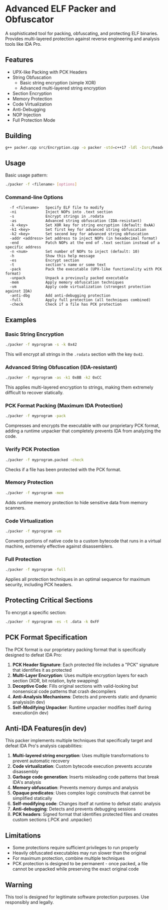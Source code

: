 # Advanced ELF Packer and Obfuscator

A sophisticated tool for packing, obfuscating, and protecting ELF binaries. Provides multi-layered protection against reverse engineering and analysis tools like IDA Pro.

## Features

- UPX-like Packing with PCK Headers
- String Obfuscation
  - Basic string encryption (simple XOR)
  - Advanced multi-layered string encryption
- Section Encryption
- Memory Protection
- Code Virtualization
- Anti-Debugging
- NOP Injection
- Full Protection Mode

## Building

```bash
g++ packer.cpp src/Encryption.cpp -o packer -std=c++17 -ldl -Isrc/header
```

## Usage

Basic usage pattern:

```bash
./packer -f <filename> [options]
```

### Command-line Options

```
  -f <filename>   Specify ELF file to modify
  -ni             Inject NOPs into .text section
  -s              Encrypt strings in .rodata
  -as             Advanced string obfuscation (IDA-resistant)
  -k <key>        Set XOR key for string encryption (default: 0xAA)
  -k1 <key>       Set first key for advanced string obfuscation
  -k2 <key>       Set second key for advanced string obfuscation
  -addr <address> Set address to inject NOPs (in hexadecimal format)
  -end            Patch NOPs at the end of .text section instead of a specific address
  -n <num>        Set number of NOPs to inject (default: 10)
  -h              Show this help message
  -es             Encrypt section
  -t              section's name or some text
  -pack           Pack the executable (UPX-like functionality with PCK format)
  -unpack         Unpack a previously packed executable
  -mem            Apply memory obfuscation techniques
  -vm             Apply code virtualization (strongest protection against IDA)
  -anti-dbg       Add anti-debugging protection
  -full           Apply full protection (all techniques combined)
  -check          Check if a file has PCK protection
```

## Examples

### Basic String Encryption

```bash
./packer -f myprogram -s -k 0x42
```

This will encrypt all strings in the `.rodata` section with the key `0x42`.

### Advanced String Obfuscation (IDA-resistant)

```bash
./packer -f myprogram -as -k1 0xBB -k2 0xCC
```

This applies multi-layered encryption to strings, making them extremely difficult to recover statically.

### PCK Format Packing (Maximum IDA Protection)

```bash
./packer -f myprogram -pack
```

Compresses and encrypts the executable with our proprietary PCK format, adding a runtime unpacker that completely prevents IDA from analyzing the code.

### Verify PCK Protection

```bash
./packer -f myprogram.packed -check
```

Checks if a file has been protected with the PCK format.

### Memory Protection

```bash
./packer -f myprogram -mem
```

Adds runtime memory protection to hide sensitive data from memory scanners.

### Code Virtualization

```bash
./packer -f myprogram -vm
```

Converts portions of native code to a custom bytecode that runs in a virtual machine, extremely effective against disassemblers.

### Full Protection

```bash
./packer -f myprogram -full
```

Applies all protection techniques in an optimal sequence for maximum security, including PCK headers.

## Protecting Critical Sections

To encrypt a specific section:

```bash
./packer -f myprogram -es -t .data -k 0xFF
```

## PCK Format Specification

The PCK format is our proprietary packing format that is specifically designed to defeat IDA Pro:

1. **PCK Header Signature**: Each protected file includes a "PCK" signature that identifies it as protected
2. **Multi-Layer Encryption**: Uses multiple encryption layers for each section (XOR, bit rotation, byte swapping)
3. **Deceptive Code**: Fills original sections with valid-looking but nonsensical code patterns that crash decompilers
4. **Anti-Analysis Mechanisms**: Detects and prevents static and dynamic analysis(in dev)
5. **Self-Modifying Unpacker**: Runtime unpacker modifies itself during execution(in dev)

## Anti-IDA Features(in dev)

This packer implements multiple techniques that specifically target and defeat IDA Pro's analysis capabilities:

1. **Multi-layered string encryption**: Uses multiple transformations to prevent automatic recovery
2. **Code virtualization**: Custom bytecode execution prevents accurate disassembly
3. **Garbage code generation**: Inserts misleading code patterns that break IDA's analysis
4. **Memory obfuscation**: Prevents memory dumps and analysis
5. **Opaque predicates**: Uses complex logic constructs that cannot be simplified statically
6. **Self-modifying code**: Changes itself at runtime to defeat static analysis
7. **Anti-debugging**: Detects and prevents debugging sessions
8. **PCK headers**: Signed format that identifies protected files and creates custom sections (.PCK and .unpacker)

## Limitations

- Some protections require sufficient privileges to run properly
- Heavily obfuscated executables may run slower than the original
- For maximum protection, combine multiple techniques
- PCK protection is designed to be permanent - once packed, a file cannot be unpacked while preserving the exact original code

## Warning

This tool is designed for legitimate software protection purposes. Use responsibly and legally.